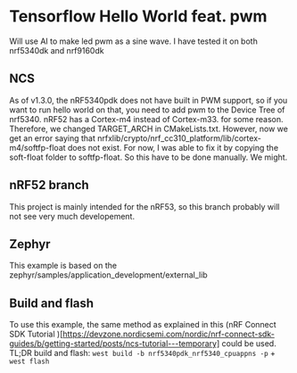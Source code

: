 # Tensorflow Hello World feat. pwm
Will use AI to make led pwm as a sine wave.
I have tested it on both nrf5340dk and nrf9160dk

## NCS
As of v1.3.0, the nRF5340pdk does not have built in PWM support, so if you want to run hello world on that,  you need to add pwm to the Device Tree of nrf5340.
nRF52 has a Cortex-m4 instead of Cortex-m33. for some reason. Therefore, we changed TARGET\_ARCH in CMakeLists.txt.
However, now we get an error saying that nrfxlib/crypto/nrf\_cc310\_platform/lib/cortex-m4/softfp-float does not exist. 
For now, I was able to fix it by copying the soft-float folder to softfp-float. So this have to be done manually. We might.

## nRF52 branch
This project is mainly intended for the nRF53, so this branch probably will not see very much developement.

## Zephyr
This example is based on the zephyr/samples/application\_development/external\_lib
 
## Build and flash
To use this example, the same method as explained in this (nRF Connect SDK Tutorial )[https://devzone.nordicsemi.com/nordic/nrf-connect-sdk-guides/b/getting-started/posts/ncs-tutorial---temporary] could be used. 
TL;DR build and flash: `west build -b nrf5340pdk_nrf5340_cpuappns -p` + `west flash`
